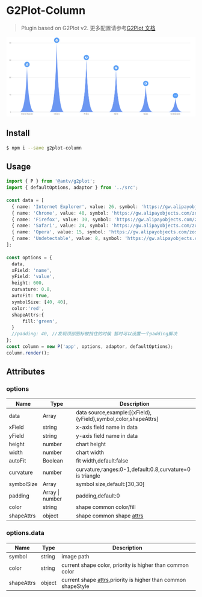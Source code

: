 # G2Plot-Column

> Plugin based on G2Plot v2. 更多配置请参考[G2Plot 文档](https://g2plot.antv.vision/zh/examples/column/basic#basic)

<img src="asset/demo.png" />

## Install

```bash
$ npm i --save g2plot-column
```

## Usage

```ts
import { P } from '@antv/g2plot';
import { defaultOptions, adaptor } from '../src';

const data = [
  { name: 'Internet Explorer', value: 26, symbol: 'https://gw.alipayobjects.com/zos/rmsportal/eOYRaLPOmkieVvjyjTzM.png'}
  { name: 'Chrome', value: 40, symbol: 'https://gw.alipayobjects.com/zos/rmsportal/dWJWRLWfpOEbwCyxmZwu.png' },
  { name: 'Firefox', value: 30, symbol: 'https://gw.alipayobjects.com/zos/rmsportal/ZEPeDluKmAoTioCABBTc.png' },
  { name: 'Safari', value: 24, symbol: 'https://gw.alipayobjects.com/zos/rmsportal/eZYhlLzqWLAYwOHQAXmc.png' },
  { name: 'Opera', value: 15, symbol: 'https://gw.alipayobjects.com/zos/rmsportal/vXiGOWCGZNKuVVpVYQAw.png' },
  { name: 'Undetectable', value: 8, symbol: 'https://gw.alipayobjects.com/zos/rmsportal/NjApYXminrnhBgOXyuaK.png' },
];

const options = {
  data,
  xField: 'name',
  yField: 'value',
  height: 600,
  curvature: 0.8,
  autoFit: true,
  symbolSize: [40, 40],
  color:'red',
  shapeAttrs:{
      fill:'green',
  }
  //padding: 40, //发现顶部图标被挡住的时候 暂时可以设置一个padding解决
};
const column = new P('app', options, adaptor, defaultOptions);
column.render();
```

## Attributes

### options

| Name       | Type            | Description                                                                  |
| ---------- | --------------- | ---------------------------------------------------------------------------- |
| data       | Array           | data source,example:[{xField},{yField},symbol,color,shapeAttrs]              |
| xField     | string          | x-axis field name in data                                                    |
| yField     | string          | y-axis field name in data                                                    |
| height     | number          | chart height                                                                 |
| width      | number          | chart width                                                                  |
| autoFit    | Boolean         | fit width,default:false                                                      |
| curvature  | number          | curvature,ranges:0-1,default:0.8,curvature=0 is triangle                     |
| symbolSize | Array           | symbol size,default:[30,30]                                                  |
| padding    | Array \| number | padding,default:0                                                            |
| color      | string          | shape common color/fill                                                      |
| shapeAttrs | object          | shape common shape [attrs](https://g2.antv.vision/zh/docs/manual/shape-attrs) |

### options.data

| Name       | Type   | Description                                                                   |
| ---------- | ------ | ----------------------------------------------------------------------------- |
| symbol     | string | image path                                                                    |
| color      | string | current shape color, priority is higher than common color|
| shapeAttrs | object | current shape [attrs](https://g2.antv.vision/zh/docs/manual/shape-attrs),priority is      higher than common shapeStyle   |